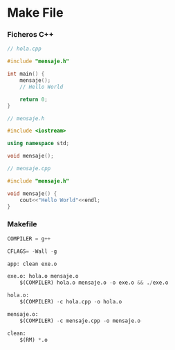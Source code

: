 # Make File

### Ficheros C++
```c++
// hola.cpp

#include "mensaje.h"

int main() {
    mensaje();
    // Hello World

    return 0;
}
```

```c++
// mensaje.h

#include <iostream>

using namespace std;

void mensaje();
```

```c++
// mensaje.cpp

#include "mensaje.h"

void mensaje() {
    cout<<"Hello World"<<endl;
}
```

### Makefile

```python
COMPILER = g++

CFLAGS= -Wall -g

app: clean exe.o

exe.o: hola.o mensaje.o
	$(COMPILER) hola.o mensaje.o -o exe.o && ./exe.o

hola.o:
	$(COMPILER) -c hola.cpp -o hola.o

mensaje.o:
	$(COMPILER) -c mensaje.cpp -o mensaje.o

clean: 
	$(RM) *.o
```